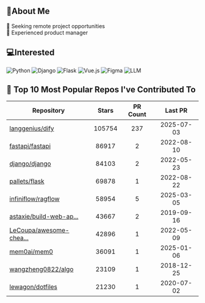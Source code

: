 ## 💫About Me 
👯 Seeking remote project opportunities   
🌱 Experienced product manager

## 💻Interested
![Python](https://img.shields.io/badge/python-3670A0?style=for-the-badge&logo=python&logoColor=ffdd54) ![Django](https://img.shields.io/badge/django-%23092E20.svg?style=for-the-badge&logo=django&logoColor=white) ![Flask](https://img.shields.io/badge/flask-%23000.svg?style=for-the-badge&logo=flask&logoColor=white) ![Vue.js](https://img.shields.io/badge/vuejs-%2335495e.svg?style=for-the-badge&logo=vuedotjs&logoColor=%234FC08D)  ![Figma](https://img.shields.io/badge/figma-%23F24E1E.svg?style=for-the-badge&logo=figma&logoColor=white) ![LLM](https://img.shields.io/badge/LLM-%23412991.svg?style=for-the-badge&logo=openai&logoColor=white)

## 🌟 Top 10 Most Popular Repos I've Contributed To

| Repository | Stars | PR Count | Last PR |
|-----|:---:|:---:|:---:|
| [langgenius/dify](https://github.com/langgenius/dify) | 105754 | 237 | 2025-07-03 |
| [fastapi/fastapi](https://github.com/fastapi/fastapi) | 86917 | 2 | 2022-08-10 |
| [django/django](https://github.com/django/django) | 84103 | 2 | 2022-05-23 |
| [pallets/flask](https://github.com/pallets/flask) | 69878 | 1 | 2022-08-22 |
| [infiniflow/ragflow](https://github.com/infiniflow/ragflow) | 58954 | 5 | 2025-03-05 |
| [astaxie/build-web-ap...](https://github.com/astaxie/build-web-application-with-golang) | 43667 | 2 | 2019-09-16 |
| [LeCoupa/awesome-chea...](https://github.com/LeCoupa/awesome-cheatsheets) | 42896 | 1 | 2022-05-09 |
| [mem0ai/mem0](https://github.com/mem0ai/mem0) | 36091 | 1 | 2025-01-06 |
| [wangzheng0822/algo](https://github.com/wangzheng0822/algo) | 23109 | 1 | 2018-12-25 |
| [lewagon/dotfiles](https://github.com/lewagon/dotfiles) | 21230 | 1 | 2020-07-02 |

